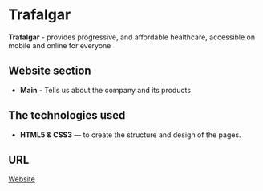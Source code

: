 # Trafalgar

**Trafalgar**  - provides progressive, and affordable healthcare, accessible on mobile and online for everyone

## Website section
- **Main** - Tells us about the company and its products

## The technologies used
- **HTML5 & CSS3** — to create the structure and design of the pages.

## URL
[Website](https://pavelbuiko04.github.io/Trafalgar/index.html#)

